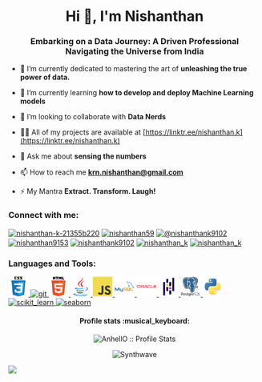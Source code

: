 <h1 align="center">Hi 👋, I'm Nishanthan</h1>
<h3 align="center">Embarking on a Data Journey: A Driven Professional Navigating the Universe from India</h3>

- 🔭 I’m currently dedicated to mastering the art of **unleashing the true power of data.**

- 🌱 I’m currently learning **how to develop and deploy Machine Learning models**

- 👯 I’m looking to collaborate with **Data Nerds**

- 👨‍💻 All of my projects are available at [https://linktr.ee/nishanthan.k](https://linktr.ee/nishanthan.k)

- 💬 Ask me about **sensing the numbers**

- 📫 How to reach me **krn.nishanthan@gmail.com**

- ⚡ My Mantra **Extract. Transform. Laugh!**

<h3 align="left">Connect with me:</h3>
<p align="left">
<a href="https://linkedin.com/in/nishanthan-k-21355b220" target="blank"><img align="center" src="https://raw.githubusercontent.com/rahuldkjain/github-profile-readme-generator/master/src/images/icons/Social/linked-in-alt.svg" alt="nishanthan-k-21355b220" height="30" width="40" /></a>
<a href="https://kaggle.com/nishanthan59" target="blank"><img align="center" src="https://raw.githubusercontent.com/rahuldkjain/github-profile-readme-generator/master/src/images/icons/Social/kaggle.svg" alt="nishanthan59" height="30" width="40" /></a>
<a href="https://medium.com/@nishanthank9102" target="blank"><img align="center" src="https://raw.githubusercontent.com/rahuldkjain/github-profile-readme-generator/master/src/images/icons/Social/medium.svg" alt="@nishanthank9102" height="30" width="40" /></a>
<a href="https://www.codechef.com/users/nishanthan9153" target="blank"><img align="center" src="https://cdn.codechef.com/images/cc-logo.svg" alt="nishanthan9153" height="30" width="40" /></a>
<a href="https://www.hackerrank.com/nishanthank9102" target="blank"><img align="center" src="https://raw.githubusercontent.com/rahuldkjain/github-profile-readme-generator/master/src/images/icons/Social/hackerrank.svg" alt="nishanthank9102" height="30" width="40" /></a>
<a href="https://www.leetcode.com/nishanthan_k" target="blank"><img align="center" src="https://raw.githubusercontent.com/rahuldkjain/github-profile-readme-generator/master/src/images/icons/Social/leet-code.svg" alt="nishanthan_k" height="30" width="40" /></a>
<a href="https://auth.geeksforgeeks.org/user/nishanthan_k" target="blank"><img align="center" src="https://raw.githubusercontent.com/rahuldkjain/github-profile-readme-generator/master/src/images/icons/Social/geeks-for-geeks.svg" alt="nishanthan_k" height="30" width="40" /></a>
</p>

<h3 align="left">Languages and Tools:</h3>
<p align="left"> <a href="https://www.w3schools.com/css/" target="_blank" rel="noreferrer"> <img src="https://raw.githubusercontent.com/devicons/devicon/master/icons/css3/css3-original-wordmark.svg" alt="css3" width="40" height="40"/> </a> <a href="https://git-scm.com/" target="_blank" rel="noreferrer"> <img src="https://www.vectorlogo.zone/logos/git-scm/git-scm-icon.svg" alt="git" width="40" height="40"/> </a> <a href="https://www.w3.org/html/" target="_blank" rel="noreferrer"> <img src="https://raw.githubusercontent.com/devicons/devicon/master/icons/html5/html5-original-wordmark.svg" alt="html5" width="40" height="40"/> </a> <a href="https://www.java.com" target="_blank" rel="noreferrer"> <img src="https://raw.githubusercontent.com/devicons/devicon/master/icons/java/java-original.svg" alt="java" width="40" height="40"/> </a> <a href="https://developer.mozilla.org/en-US/docs/Web/JavaScript" target="_blank" rel="noreferrer"> <img src="https://raw.githubusercontent.com/devicons/devicon/master/icons/javascript/javascript-original.svg" alt="javascript" width="40" height="40"/> </a> <a href="https://www.mysql.com/" target="_blank" rel="noreferrer"> <img src="https://raw.githubusercontent.com/devicons/devicon/master/icons/mysql/mysql-original-wordmark.svg" alt="mysql" width="40" height="40"/> </a> <a href="https://www.oracle.com/" target="_blank" rel="noreferrer"> <img src="https://raw.githubusercontent.com/devicons/devicon/master/icons/oracle/oracle-original.svg" alt="oracle" width="40" height="40"/> </a> <a href="https://pandas.pydata.org/" target="_blank" rel="noreferrer"> <img src="https://raw.githubusercontent.com/devicons/devicon/2ae2a900d2f041da66e950e4d48052658d850630/icons/pandas/pandas-original.svg" alt="pandas" width="40" height="40"/> </a> <a href="https://www.postgresql.org" target="_blank" rel="noreferrer"> <img src="https://raw.githubusercontent.com/devicons/devicon/master/icons/postgresql/postgresql-original-wordmark.svg" alt="postgresql" width="40" height="40"/> </a> <a href="https://www.python.org" target="_blank" rel="noreferrer"> <img src="https://raw.githubusercontent.com/devicons/devicon/master/icons/python/python-original.svg" alt="python" width="40" height="40"/> </a> <a href="https://scikit-learn.org/" target="_blank" rel="noreferrer"> <img src="https://upload.wikimedia.org/wikipedia/commons/0/05/Scikit_learn_logo_small.svg" alt="scikit_learn" width="40" height="40"/> </a> <a href="https://seaborn.pydata.org/" target="_blank" rel="noreferrer"> <img src="https://seaborn.pydata.org/_images/logo-mark-lightbg.svg" alt="seaborn" width="40" height="40"/> </a> </p>


<h4 align="center">Profile stats :musical_keyboard:</h4>

<p align="center"><img src="https://github-readme-stats.vercel.app/api?username=nishanthan-k&show_icons=true&theme=synthwave" alt="AnhellO :: Profile Stats" /></p>

<p align="center"><img src="https://thumbs.gfycat.com/GoodnaturedFondGaur-size_restricted.gif" alt="Synthwave" height="300" width="500"></p>


![](https://komarev.com/ghpvc/?username=nishanthan-k&color=green)
